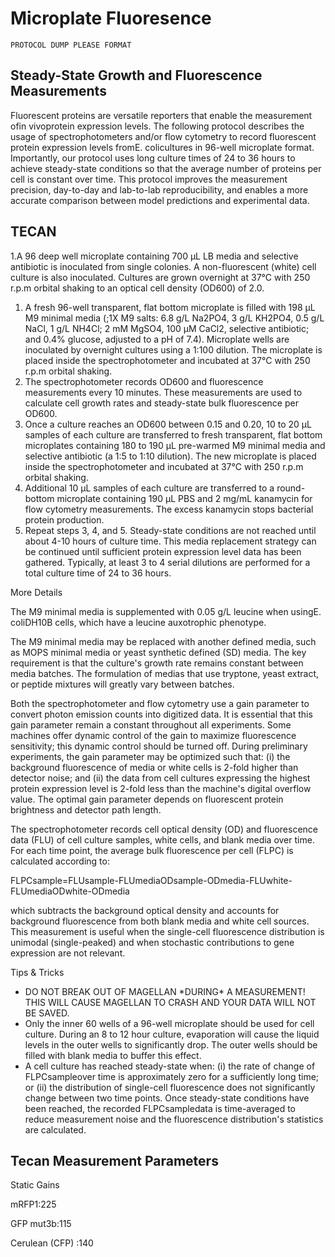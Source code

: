 # Microplate Fluoresence

`PROTOCOL DUMP PLEASE FORMAT`

## Steady-State Growth and Fluorescence Measurements

Fluorescent proteins are versatile reporters that enable the measurement ofin vivoprotein expression levels. The following protocol describes the usage of spectrophotometers and/or flow cytometry to record fluorescent protein expression levels fromE. colicultures in 96-well microplate format. Importantly, our protocol uses long culture times of 24 to 36 hours to achieve steady-state conditions so that the average number of proteins per cell is constant over time. This protocol improves the measurement precision, day-to-day and lab-to-lab reproducibility, and enables a more accurate comparison between model predictions and experimental data.

## TECAN

1.A 96 deep well microplate containing 700 µL LB media and selective antibiotic is inoculated from single colonies. A non-fluorescent \(white\) cell culture is also inoculated. Cultures are grown overnight at 37°C with 250 r.p.m orbital shaking to an optical cell density \(OD600\) of 2.0.

1. A fresh 96-well transparent, flat bottom microplate is filled with 198 µL M9 minimal media \(;1X M9 salts: 6.8 g/L Na2PO4, 3 g/L KH2PO4, 0.5 g/L NaCl, 1 g/L NH4Cl; 2 mM MgSO4, 100 µM CaCl2, selective antibiotic; and 0.4% glucose, adjusted to a pH of 7.4\). Microplate wells are inoculated by overnight cultures using a 1:100 dilution. The microplate is placed inside the spectrophotometer and incubated at 37°C with 250 r.p.m orbital shaking.
2. The spectrophotometer records OD600 and fluorescence measurements every 10 minutes. These measurements are used to calculate cell growth rates and steady-state bulk fluorescence per OD600.
3. Once a culture reaches an OD600 between 0.15 and 0.20, 10 to 20 µL samples of each culture are transferred to fresh transparent, flat bottom microplates containing 180 to 190 µL pre-warmed M9 minimal media and selective antibiotic \(a 1:5 to 1:10 dilution\). The new microplate is placed inside the spectrophotometer and incubated at 37°C with 250 r.p.m orbital shaking.
4. Additional 10 µL samples of each culture are transferred to a round-bottom microplate containing 190 µL PBS and 2 mg/mL kanamycin for flow cytometry measurements. The excess kanamycin stops bacterial protein production.
5. Repeat steps 3, 4, and 5. Steady-state conditions are not reached until about 4-10 hours of culture time. This media replacement strategy can be continued until sufficient protein expression level data has been gathered. Typically, at least 3 to 4 serial dilutions are performed for a total culture time of 24 to 36 hours.

More Details

The M9 minimal media is supplemented with 0.05 g/L leucine when usingE. coliDH10B cells, which have a leucine auxotrophic phenotype.

The M9 minimal media may be replaced with another defined media, such as MOPS minimal media or yeast synthetic defined \(SD\) media. The key requirement is that the culture's growth rate remains constant between media batches. The formulation of medias that use tryptone, yeast extract, or peptide mixtures will greatly vary between batches.

Both the spectrophotometer and flow cytometry use a gain parameter to convert photon emission counts into digitized data. It is essential that this gain parameter remain a constant throughout all experiments. Some machines offer dynamic control of the gain to maximize fluorescence sensitivity; this dynamic control should be turned off. During preliminary experiments, the gain parameter may be optimized such that: \(i\) the background fluorescence of media or white cells is 2-fold higher than detector noise; and \(ii\) the data from cell cultures expressing the highest protein expression level is 2-fold less than the machine's digital overflow value. The optimal gain parameter depends on fluorescent protein brightness and detector path length.

The spectrophotometer records cell optical density \(OD\) and fluorescence data \(FLU\) of cell culture samples, white cells, and blank media over time. For each time point, the average bulk fluorescence per cell \(FLPC\) is calculated according to:

FLPCsample=FLUsample-FLUmediaODsample-ODmedia-FLUwhite-FLUmediaODwhite-ODmedia

which subtracts the background optical density and accounts for background fluorescence from both blank media and white cell sources. This measurement is useful when the single-cell fluorescence distribution is unimodal \(single-peaked\) and when stochastic contributions to gene expression are not relevant.

Tips & Tricks

* DO NOT BREAK OUT OF MAGELLAN \*DURING\* A MEASUREMENT! THIS WILL CAUSE MAGELLAN TO CRASH AND YOUR DATA WILL NOT BE SAVED.
* Only the inner 60 wells of a 96-well microplate should be used for cell culture. During an 8 to 12 hour culture, evaporation will cause the liquid levels in the outer wells to significantly drop. The outer wells should be filled with blank media to buffer this effect.
* A cell culture has reached steady-state when: \(i\) the rate of change of FLPCsampleover time is approximately zero for a sufficiently long time; or \(ii\) the distribution of single-cell fluorescence does not significantly change between two time points. Once steady-state conditions have been reached, the recorded FLPCsampledata is time-averaged to reduce measurement noise and the fluorescence distribution's statistics are calculated.

## Tecan Measurement Parameters

Static Gains

mRFP1:225

GFP mut3b:115

Cerulean \(CFP\) :140

